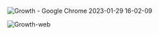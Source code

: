 


![Growth - Google Chrome 2023-01-29 16-02-09](https://user-images.githubusercontent.com/105943960/215350606-ce01c977-8268-4fe9-afb9-c2c8572ddf22.gif)



![Growth-web](https://user-images.githubusercontent.com/105943960/215350973-05b2f005-392c-4ce0-8237-7e12e62ba898.png)

